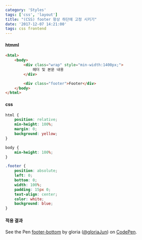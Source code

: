 ```yaml
---
category: 'Styles'
tags: ['css', 'layout']
title: "(CSS) footer 항상 하단에 고정 시키기"
date: '2017-12-07 14:21:00'
tags: css frontend
---
```


#### htmml
```html
<html>
    <body>
        <div class="wrap" style="min-width:1400px;">
            헤더 및 본문 내용
        </div>

        <div class="footer">Footer</div>
    </body>
</html>
```

#### css
```css
html {
    position: relative;
    min-height: 100%;
    margin: 0;
    background: yellow;
}

body {
    min-height: 100%;
}

.footer {
    position: absolute;
    left: 0;
    bottom: 0;
    width: 100%;
	padding: 15px 0;
	text-align: center;
	color: white;
	background: blue;
}
```

#### 적용 결과
<p data-height="265" data-theme-id="0" data-slug-hash="YEbJoN" data-default-tab="css,result" data-user="gloriaJun" data-embed-version="2" data-pen-title="footer-bottom" class="codepen">See the Pen <a href="https://codepen.io/gloriaJun/pen/YEbJoN/">footer-bottom</a> by gloria (<a href="https://codepen.io/gloriaJun">@gloriaJun</a>) on <a href="https://codepen.io">CodePen</a>.</p>
<script async src="https://static.codepen.io/assets/embed/ei.js"></script>
